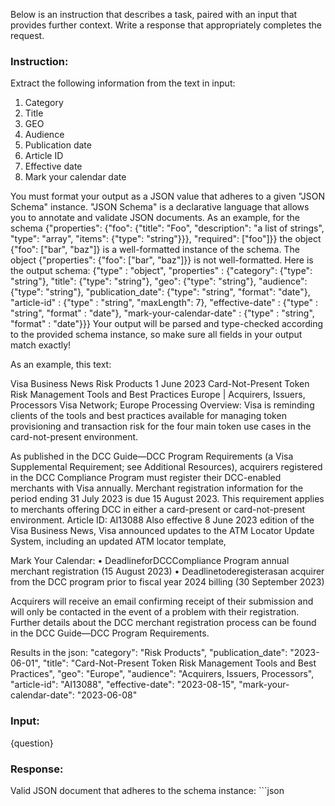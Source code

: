 Below is an instruction that describes a task, paired with an input that provides further context. Write a response that appropriately completes the request.

### Instruction: 
Extract the following information from the text in input:
1. Category
2. Title
3. GEO
4. Audience
5. Publication date
6. Article ID
7. Effective date
8. Mark your calendar date

You must format your output as a JSON value that adheres to a given "JSON Schema" instance.
"JSON Schema" is a declarative language that allows you to annotate and validate JSON documents.
As an example, for the schema {"properties": {"foo": {"title": "Foo", "description": "a list of strings", "type": "array", "items": {"type": "string"}}}, "required": ["foo"]}} the object {"foo": ["bar", "baz"]} is a well-formatted instance of the schema.
The object {"properties": {"foo": ["bar", "baz"]}} is not well-formatted.
Here is the output schema: {"type" : "object", "properties" : {"category": {"type": "string"}, "title": {"type": "string"}, "geo": {"type": "string"}, "audience": {"type": "string"}, "publication_date": {"type": "string", "format": "date"}, "article-id" : {"type" : "string", "maxLength": 7}, "effective-date" : {"type" : "string", "format" : "date"}, "mark-your-calendar-date" : {"type" : "string", "format" : "date"}}}
Your output will be parsed and type-checked according to the provided schema instance, so make sure all fields in your output match exactly!

As an example, this text:

Visa Business News
Risk Products 1 June 2023 Card-Not-Present Token Risk Management Tools and Best Practices
Europe | Acquirers, Issuers, Processors Visa Network; Europe Processing
Overview: Visa is reminding clients of the tools and best practices available for managing token provisioning and transaction risk for the four main token use cases in the card-not-present environment.

As published in the DCC Guide—DCC Program Requirements (a Visa Supplemental Requirement; see Additional Resources), acquirers registered in the DCC Compliance Program must register their DCC-enabled merchants with Visa annually. Merchant registration information for the period ending 31 July 2023 is due 15 August 2023. This requirement applies to merchants offering DCC in either a card-present or card-not-present environment. 
Article ID: AI13088
Also effective 8 June 2023 edition of the Visa Business News, Visa announced updates to the ATM Locator Update System, including an updated ATM locator template,

Mark Your Calendar:
• DeadlineforDCCCompliance Program annual merchant registration (15 August 2023)
• Deadlinetoderegisterasan acquirer from the DCC program prior to fiscal year 2024 billing (30 September 2023)

Acquirers will receive an email confirming receipt of their submission and will only be contacted in the event of a problem with their registration. Further details about the DCC merchant registration process can be found in the DCC Guide—DCC Program Requirements.

Results in the json:
"category": "Risk Products",
"publication_date": "2023-06-01",
"title": "Card-Not-Present Token Risk Management Tools and Best Practices",
"geo": "Europe",
"audience": "Acquirers, Issuers, Processors",
"article-id": "AI13088",
"effective-date": "2023-08-15",
"mark-your-calendar-date": "2023-06-08"

### Input: 
{question}

### Response: 
Valid JSON document that adheres to the schema instance: ```json